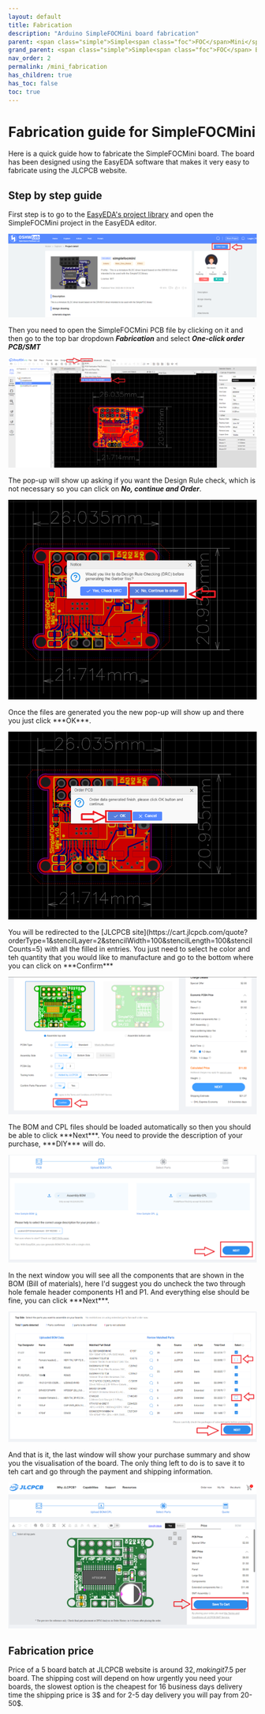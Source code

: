 ```yaml
---
layout: default
title: Fabrication
description: "Arduino SimpleFOCMini board fabrication"
parent: <span class="simple">Simple<span class="foc">FOC</span>Mini</span>
grand_parent: <span class="simple">Simple<span class="foc">FOC</span> Boards</span>
nav_order: 2
permalink: /mini_fabrication
has_children: true
has_toc: false
toc: true
---
```



# Fabrication guide for <span class="simple">Simple<span class="foc">FOC</span>Mini</span> 
Here is a quick guide how to fabricate the <span class="simple">Simple<span class="foc">FOC</span>Mini</span> board. The board has been designed using the EasyEDA software that makes it very easy to fabricate using the JLCPCB website. 


## Step by step guide
First step is to go to the [EasyEDA's project library](https://oshwlab.com/the.skuric/simplefocmini) and open the <span class="simple">Simple<span class="foc">FOC</span>Mini</span> project in the EasyEDA editor. 
<p><img src="extras/Images/mini_fab (3).png" class="width60"></p>

Then you need to open the <span class="simple">Simple<span class="foc">FOC</span>Mini</span> PCB file by clicking on it and then go to the top bar dropdown ***Fabrication*** and select ***One-click order PCB/SMT***
<p><img src="extras/Images/mini_fab (4).png" class="width60"></p>

The pop-up will show up asking if you want the Design Rule check, which is not necessary so you can click on ***No, continue and Order***. 
<p><img src="extras/Images/mini_fab (5).png" class="width60"></p>
Once the files are generated you the new pop-up will show up and there you just click ***OK***. 
<p><img src="extras/Images/mini_fab (6).png" class="width60"></p>
You will be redirected to the [JLCPCB site](https://cart.jlcpcb.com/quote?orderType=1&stencilLayer=2&stencilWidth=100&stencilLength=100&stencilCounts=5) with all the filled in entries. You just need to select he color and teh quantity that you would like to manufacture and go to the bottom where you can click on ***Confirm***
<p><img src="extras/Images/mini_fab (7).png" class="width60"></p>
The BOM and CPL files should be loaded automatically so then you should be able to click ***Next***. You need to provide the description of your purchase, ***DIY*** will do.
<p><img src="extras/Images/mini_fab (8).png" class="width60"></p>
In the next window you will see all the components that are shown in the BOM (Bill of materials), here I'd suggest you do uncheck the two through hole female header components H1 and P1.  And everything else should be fine, you can click ***Next***.
<p><img src="extras/Images/mini_fab (9).png" class="width60"></p>
And that is it, the last window will show your purchase summary and show you the visualisation of the board. The only thing left to do is to save it to teh cart and go through the payment and shipping information. 
<p><img src="extras/Images/mini_fab (1).png" class="width60"></p>


## Fabrication price

Price of a 5 board batch at JLCPCB website is around 32$, making it 7.5$ per board. The shipping cost will depend on how urgently you need your boards, the slowest option is the cheapest for 16 business days delivery time the shipping price is 3$ and for 2-5 day delivery you will pay from 20-50$. 